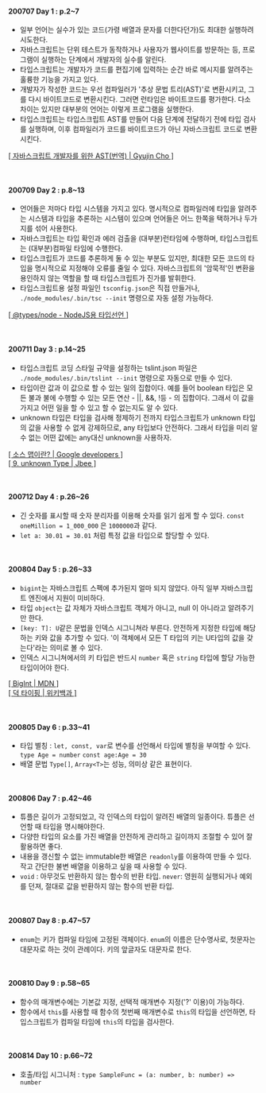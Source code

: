#### 200707 Day 1 : p.2~7

- 일부 언어는 실수가 있는 코드(가령 배열과 문자를 더한다던가)도 최대한 실행하려 시도한다.
- 자바스크립트는 단위 테스트가 동작하거나 사용자가 웹사이트를 방문하는 등, 프로그램이 실행하는 단계에서 개발자의 실수를 알린다.
- 타입스크립트는 개발자가 코드를 편집기에 입력하는 순간 바로 메시지를 알려주는 훌륭한 기능을 가지고 있다.
- 개발자가 작성한 코드는 우선 컴파일러가 '추상 문법 트리(AST)'로 변환시키고, 그를 다시 바이트코드로 변환시킨다. 그러면 런타임은 바이트코드를 평가한다. 다소 차이는 있지만 대부분의 언어는 이렇게 프로그램을 실행한다.
- 타입스크립트는 타입스크립트 AST를 만들어 다음 단계에 전달하기 전에 타입 검사를 실행하며, 이후 컴파일러가 코드를 바이트코드가 아닌 자바스크립트 코드로 변환시킨다.

[[ 자바스크립트 개발자를 위한 AST(번역) | Gyujin Cho ]](https://gyujincho.github.io/2018-06-19/AST-for-JS-devlopers)

<br>

#### 200709 Day 2 : p.8~13

- 언어들은 저마다 타입 시스템을 가지고 있다. 명시적으로 컴파일러에 타입을 알려주는 시스템과 타입을 추론하는 시스템이 있으며 언어들은 어느 한쪽을 택하거나 두가지를 섞어 사용한다.
- 자바스크립트는 타입 확인과 에러 검출을 (대부분)런타임에 수행하며, 타입스크립트는 (대부분)컴파일 타임에 수행한다.
- 타입스크립트가 코드를 추론하게 둘 수 있는 부분도 있지만, 최대한 모든 코드의 타입을 명시적으로 지정해야 오류를 줄일 수 있다. 자바스크립트의 '암묵적'인 변환을 용인하지 않는 역할을 할 때 타입스크립트가 진가를 발휘한다.
- 타입스크립트용 설정 파일인 `tsconfig.json`은 직접 만들거나, `./node_modules/.bin/tsc --init` 명령으로 자동 설정 가능하다.

[[ @types/node - NodeJS용 타입선언 ]](https://github.com/DefinitelyTyped/DefinitelyTyped/blob/master/README.ko.md)

<br>

#### 200711 Day 3 : p.14~25

- 타입스크립트 코딩 스타일 규약을 설정하는 tslint.json 파일은 `./node_modules/.bin/tslint --init` 명령으로 자동으로 만들 수 있다.
- 타입이란 값과 이 값으로 할 수 있는 일의 집합이다. 예를 들어 boolean 타입은 모든 불과 불에 수행할 수 있는 모든 연산 - ||, &&, !등 - 의 집합이다. 그래서 이 값을 가지고 어떤 일을 할 수 있고 할 수 없는지도 알 수 있다.
- unknown 타입은 타입을 검사해 정제하기 전까지 타입스크립트가 unknown 타입의 값을 사용할 수 없게 강제하므로, any 타입보다 안전하다. 그래서 타입을 미리 알 수 없는 어떤 값에는 any대신 unknown을 사용하자.

[[ 소스 맵이란? | Google developers ]](https://developers.google.com/web/tools/setup/setup-preprocessors?hl=ko#%EC%86%8C%EC%8A%A4_%EB%A7%B5%EC%9D%B4%EB%9E%80)<br>
[[ 9. unknown Type | Jbee ]](https://jbee.io/typescript/TS-9-unknown/)

<br>

#### 200712 Day 4 : p.26~26

- 긴 숫자를 표시할 때 숫자 분리자를 이용해 숫자를 읽기 쉽게 할 수 있다. `const oneMillion = 1_000_000` 은 `1000000`과 같다.
- `let a: 30.01 = 30.01` 처럼 특정 값을 타입으로 할당할 수 있다.

<br>

#### 200804 Day 5 : p.26~33

- `bigint`는 자바스크립트 스펙에 추가된지 얼마 되지 않았다. 아직 일부 자바스크립트 엔진에서 지원이 미비하다.
- 타입 `object`는 값 자체가 자바스크립트 객체가 아니고, null 이 아니라고 알려주기만 한다.
- `[key: T]: U`같은 문법을 인덱스 시그니쳐라 부른다. 안전하게 지정한 타입에 해당하는 키와 값을 추가할 수 있다. '이 객체에서 모든 T 타입의 키는 U타입의 값을 갖는다'라는 의미로 볼 수 있다.
- 인덱스 시그니쳐에서의 키 타입은 반드시 `number` 혹은 `string` 타입에 할당 가능한 타입이어야 한다.

[[ BigInt | MDN ]](https://developer.mozilla.org/ko/docs/Web/JavaScript/Reference/Global_Objects/BigInt)<br>
[[ 덕 타이핑 | 위키백과 ]](https://ko.wikipedia.org/wiki/%EB%8D%95_%ED%83%80%EC%9D%B4%ED%95%91)

<br>

#### 200805 Day 6 : p.33~41

- 타입 별칭 : `let, const, var`로 변수를 선언해서 타입에 별칭을 부여할 수 있다. `type Age = number` `const age:Age = 30`
- 배열 문법 `Type[]`, `Array<T>`는 성능, 의미상 같은 표현이다.

<br>

#### 200806 Day 7 : p.42~46

- 튜플은 길이가 고정되었고, 각 인덱스의 타입이 알려진 배열의 일종이다. 튜플은 선언할 때 타입을 명시해야한다.
- 다양한 타입의 요소를 가진 배열을 안전하게 관리하고 길이까지 조절할 수 있어 잘 활용하면 좋다.
- 내용을 갱신할 수 없는 immutable한 배열은 `readonly`를 이용하여 만들 수 있다. 작고 간단한 불변 배열을 이용하고 싶을 때 사용할 수 있다.
- `void` : 아무것도 반환하지 않는 함수의 반환 타입. `never`: 영원히 실행되거나 예외를 던져, 절대로 값을 반환하지 않는 함수의 반환 타입.

<br>

#### 200807 Day 8 : p.47~57

- `enum`는 키가 컴파일 타임에 고정된 객체이다. `enum`의 이름은 단수명사로, 첫문자는 대문자로 하는 것이 관례이다. 키의 앞글자도 대문자로 한다.

<br>

#### 200810 Day 9 : p.58~65

- 함수의 매개변수에는 기본값 지정, 선택적 매개변수 지정('?' 이용)이 가능하다.
- 함수에서 `this`를 사용할 때 함수의 첫번째 매개변수로 `this`의 타입을 선언하면, 타입스크립트가 컴파일 타임에 `this`의 타입을 검사한다.

<br>

#### 200814 Day 10 : p.66~72

- 호출/타입 시그니처 : `type SampleFunc = (a: number, b: number) => number`

